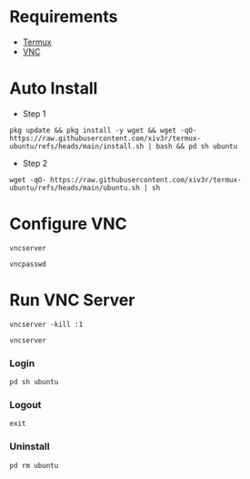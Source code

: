 # Requirements 
- [Termux](https://github.com/termux/termux-app/releases)
- [VNC](https://play.google.com/store/apps/details?id=com.realvnc.viewer.android)

# Auto Install
- Step 1
```
pkg update && pkg install -y wget && wget -qO- https://raw.githubusercontent.com/xiv3r/termux-ubuntu/refs/heads/main/install.sh | bash && pd sh ubuntu
```
- Step 2
```
wget -qO- https://raw.githubusercontent.com/xiv3r/termux-ubuntu/refs/heads/main/ubuntu.sh | sh
```

# Configure VNC
```
vncserver
```
```
vncpasswd
```

# Run VNC Server
```
vncserver -kill :1
```
```
vncserver
```

### Login
```
pd sh ubuntu
```
### Logout 
```
exit
```
### Uninstall 
```
pd rm ubuntu
```
